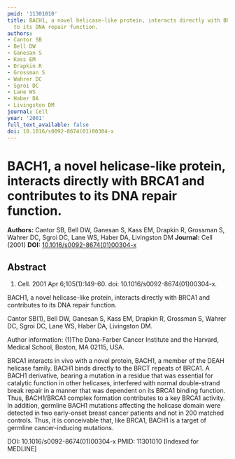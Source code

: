 ```yaml
---
pmid: '11301010'
title: BACH1, a novel helicase-like protein, interacts directly with BRCA1 and contributes
  to its DNA repair function.
authors:
- Cantor SB
- Bell DW
- Ganesan S
- Kass EM
- Drapkin R
- Grossman S
- Wahrer DC
- Sgroi DC
- Lane WS
- Haber DA
- Livingston DM
journal: Cell
year: '2001'
full_text_available: false
doi: 10.1016/s0092-8674(01)00304-x
---
```


# BACH1, a novel helicase-like protein, interacts directly with BRCA1 and contributes to its DNA repair function.
**Authors:** Cantor SB, Bell DW, Ganesan S, Kass EM, Drapkin R, Grossman S, Wahrer DC, Sgroi DC, Lane WS, Haber DA, Livingston DM
**Journal:** Cell (2001)
**DOI:** [10.1016/s0092-8674(01)00304-x](https://doi.org/10.1016/s0092-8674(01)00304-x)

## Abstract

1. Cell. 2001 Apr 6;105(1):149-60. doi: 10.1016/s0092-8674(01)00304-x.

BACH1, a novel helicase-like protein, interacts directly with BRCA1 and 
contributes to its DNA repair function.

Cantor SB(1), Bell DW, Ganesan S, Kass EM, Drapkin R, Grossman S, Wahrer DC, 
Sgroi DC, Lane WS, Haber DA, Livingston DM.

Author information:
(1)The Dana-Farber Cancer Institute and the Harvard, Medical School, Boston, MA 
02115, USA.

BRCA1 interacts in vivo with a novel protein, BACH1, a member of the DEAH 
helicase family. BACH1 binds directly to the BRCT repeats of BRCA1. A BACH1 
derivative, bearing a mutation in a residue that was essential for catalytic 
function in other helicases, interfered with normal double-strand break repair 
in a manner that was dependent on its BRCA1 binding function. Thus, BACH1/BRCA1 
complex formation contributes to a key BRCA1 activity. In addition, germline 
BACH1 mutations affecting the helicase domain were detected in two early-onset 
breast cancer patients and not in 200 matched controls. Thus, it is conceivable 
that, like BRCA1, BACH1 is a target of germline cancer-inducing mutations.

DOI: 10.1016/s0092-8674(01)00304-x
PMID: 11301010 [Indexed for MEDLINE]
